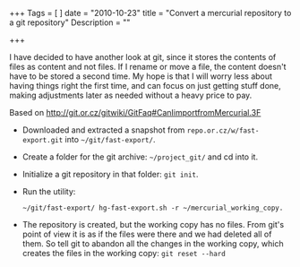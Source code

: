 +++
Tags = [
]
date = "2010-10-23"
title = "Convert a mercurial repository to a git repository"
Description = ""

+++

I have decided to have another look at git, since it stores the contents of files as content and not files.  If I rename or move a file, the content doesn't have to be stored a second time.  My hope is that I will worry less about having things right the first time, and can focus on just getting stuff done, making adjustments later as needed without a heavy price to pay.<!--more-->

Based on http://git.or.cz/gitwiki/GitFaq#CanIimportfromMercurial.3F

- Downloaded and extracted a snapshot from `repo.or.cz/w/fast-export.git` into `~/git/fast-export/`.
- Create a folder for the git archive: `~/project_git/` and cd into it.
- Initialize a git repository in that folder: `git init`.
- Run the utility: 

  `~/git/fast-export/ hg-fast-export.sh -r ~/mercurial_working_copy.`

- The repository is created, but the working copy has no files.  From git's point of view it is as if the files were there and we had deleted all of them.  So tell git to abandon all the changes in the working copy, which creates the files in the working copy: `git reset --hard`
